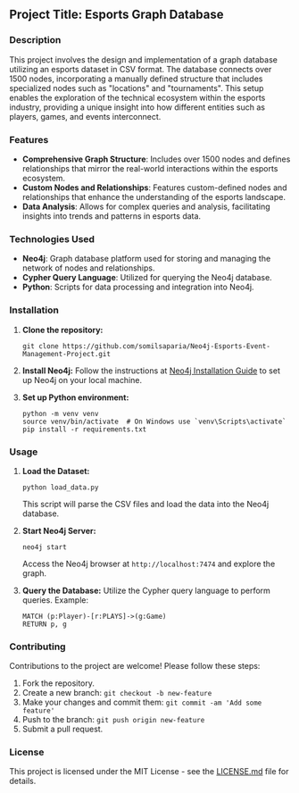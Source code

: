 
## Project Title: Esports Graph Database

### Description

This project involves the design and implementation of a graph database utilizing an esports dataset in CSV format. The database connects over 1500 nodes, incorporating a manually defined structure that includes specialized nodes such as "locations" and "tournaments". This setup enables the exploration of the technical ecosystem within the esports industry, providing a unique insight into how different entities such as players, games, and events interconnect.

### Features

- **Comprehensive Graph Structure**: Includes over 1500 nodes and defines relationships that mirror the real-world interactions within the esports ecosystem.
- **Custom Nodes and Relationships**: Features custom-defined nodes and relationships that enhance the understanding of the esports landscape.
- **Data Analysis**: Allows for complex queries and analysis, facilitating insights into trends and patterns in esports data.

### Technologies Used

- **Neo4j**: Graph database platform used for storing and managing the network of nodes and relationships.
- **Cypher Query Language**: Utilized for querying the Neo4j database.
- **Python**: Scripts for data processing and integration into Neo4j.

### Installation

1. **Clone the repository:**
   ```
   git clone https://github.com/somilsaparia/Neo4j-Esports-Event-Management-Project.git
   ```
2. **Install Neo4j:**
   Follow the instructions at [Neo4j Installation Guide](https://neo4j.com/docs/installation/) to set up Neo4j on your local machine.

3. **Set up Python environment:**
   ```
   python -m venv venv
   source venv/bin/activate  # On Windows use `venv\Scripts\activate`
   pip install -r requirements.txt
   ```

### Usage

1. **Load the Dataset:**
   ```
   python load_data.py
   ```
   This script will parse the CSV files and load the data into the Neo4j database.

2. **Start Neo4j Server:**
   ```
   neo4j start
   ```
   Access the Neo4j browser at `http://localhost:7474` and explore the graph.

3. **Query the Database:**
   Utilize the Cypher query language to perform queries. Example:
   ```cypher
   MATCH (p:Player)-[r:PLAYS]->(g:Game)
   RETURN p, g
   ```

### Contributing

Contributions to the project are welcome! Please follow these steps:

1. Fork the repository.
2. Create a new branch: `git checkout -b new-feature`
3. Make your changes and commit them: `git commit -am 'Add some feature'`
4. Push to the branch: `git push origin new-feature`
5. Submit a pull request.

### License

This project is licensed under the MIT License - see the [LICENSE.md](LICENSE) file for details.
